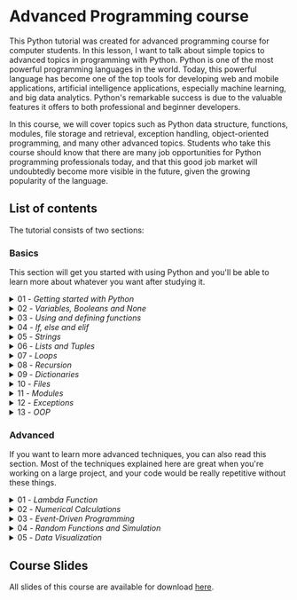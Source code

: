 # Advanced Programming course

This Python tutorial was created for advanced programming course for computer students. In this lesson, I want to talk about simple topics to advanced topics in programming with Python. Python is one of the most powerful programming languages in the world. Today, this powerful language has become one of the top tools for developing web and mobile applications, artificial intelligence applications, especially machine learning, and big data analytics. Python's remarkable success is due to the valuable features it offers to both professional and beginner developers.

In this course, we will cover topics such as Python data structure, functions, modules, file storage and retrieval, exception handling, object-oriented programming, and many other advanced topics. Students who take this course should know that there are many job opportunities for Python programming professionals today, and that this good job market will undoubtedly become more visible in the future, given the growing popularity of the language.

## List of contents

The tutorial consists of two sections:

### Basics

This section will get you started with using Python and you'll be able
to learn more about whatever you want after studying it.

<details>
<summary>01 - <i>Getting started with Python</i></summary>

#### 🎯 Topics
`About Course`
`Course Materials`

#### 💡 Slides
1. Introduction [PDF]

#### 📒 Assignments
</details>

<details>
<summary>02 - <i>Variables, Booleans and None</i></summary>

#### 🎯 Topics
`Simple Data Structures in Python`
`Python Data Types`

#### 💡 Slides
1. Variables and Data Types [PDF]

#### 📒 Assignments
</details>

<details>
<summary>03 - <i>Using and defining functions</i></summary>

#### 🎯 Topics
`Build-in Functions`
`Argument Types`

#### 💡 Slides
1. Functions [Download slide](/Slides/03.%20Functions.pdf)

#### 📒 Assignments
</details>

<details>
<summary>04 - <i>If, else and elif</i></summary>

#### 🎯 Topics
`Boolean Values`
`If Statement`
`Short Hand If`

#### 💡 Slides
1. Lists [Download slide](/Slides/04.%20Conditions.pdf)

#### 📒 Assignments
</details>

<details>
<summary>05 - <i>Strings</i></summary>

#### 🎯 Topics
`Strings`
`String Functions`

#### 💡 Slides
1. String [Download slide](/Slides/05.Strings.pdf)

#### 📒 Assignments
</details>


<details>
<summary>06 - <i>Lists and Tuples</i></summary>

#### 🎯 Topics
`List`
`Tuples`

#### 💡 Slides
1. Lists [Download slide](/Slides/06.%20Lists.pdf)

#### 📒 Assignments
1. [Lists](/exercises/Python_List_Exercise.md)
</details>

<details>
<summary>07 - <i>Loops</i></summary>

#### 🎯 Topics
`For Loops`
`While Loops`

#### 💡 Slides
1. Loops [Download slide](/Slides/07.Loops.pdf)

#### 📒 Assignments
</details>

<details>
<summary>08 - <i>Recursion</i></summary>

#### 🎯 Topics
`Memoization`

#### 💡 Slides
1. Recursion [Download slide](/Slides/08.Recursion.pdf)

#### 📒 Assignments
</details>


<details>
<summary>09 - <i>Dictionaries</i></summary>

#### 🎯 Topics
`Dictionaries`


#### 💡 Slides
1. Dictionaries [Download slide](/Slides/09.Dictionary.pdf)

#### 📒 Assignments
</details>

<details>
<summary>10 - <i>Files</i></summary>

#### 🎯 Topics
`Working with File`
`JSON`

#### 💡 Slides
1. Files [PDF]

#### 📒 Assignments
</details>

<details>
<summary>11 - <i>Modules</i></summary>

#### 🎯 Topics
`Modules`

#### 💡 Slides
1. Modules [PDF]

#### 📒 Assignments
</details>

<details>
<summary>12 - <i>Exceptions</i></summary>

#### 🎯 Topics
`Exception Handling`

#### 💡 Slides
1. Exceptions [PDF]

#### 📒 Assignments
</details>

<details>
<summary>13 - <i>OOP</i></summary>

#### 🎯 Topics
`Object Oriented Programming`
`Polymorphism`
`Inheritance`
`Operator Overloading`


#### 💡 Slides
1. OOP [Download slide](/Slides/13.OOP.pdf)
1. Multiple Inheritance [Download slide](/Slides/14.MultipleInheritance.pdf)
1. Operator Overloading [Download slide](/Slides/15.OperatorOverloading.pdf)

#### 📒 Assignments
</details>


### Advanced

If you want to learn more advanced techniques, you can also read this section. Most of the techniques explained here are great when you're working on a large project, and your code would be really repetitive without these things.

<details>
<summary>01 - <i>Lambda Function</i></summary>

#### 🎯 Topics
`Lambda`
`Anonymous function`
`map`
`filter`

#### 💡 Slides
1. Python Lambda [Download slide](/Slides/01.adv-Lambda.pdf)

#### 📒 Assignments
</details>


<details>
<summary>02 - <i>Numerical Calculations</i></summary>

#### 🎯 Topics
`NumPy`
`SciPy`

#### 💡 Slides
1. Numerical Calculations [Download slide]

#### 📒 Assignments
</details>

<details>
<summary>03 - <i>Event-Driven Programming </i></summary>

#### 🎯 Topics
`Turtle`

#### 💡 Slides
1. Turtle [Download slide]

#### 📒 Assignments
</details>

<details>
<summary>04 - <i>Random Functions and Simulation</i></summary>

#### 🎯 Topics
`Random Numbers`

#### 💡 Slides
1. Random Functions and Simulation[Download slide]

#### 📒 Assignments
</details>

<details>
<summary>05 - <i>Data Visualization</i></summary>

#### 🎯 Topics
`Matplotlib`

#### 💡 Slides
1. Data Visualization[Download slide]

#### 📒 Assignments
</details>

## Course Slides
All slides of this course are available for download [here](/Slides).
